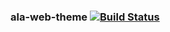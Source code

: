 ### ala-web-theme   [![Build Status](https://travis-ci.org/mbohun/ala-web-theme.svg?branch=master)](https://travis-ci.org/mbohun/ala-web-theme)

